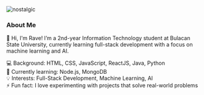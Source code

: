 ![nostalgic](https://github.com/user-attachments/assets/fa6d24e8-8b19-4d5d-945b-f50401e56cc5)

### About Me

👋 Hi, I'm Rave! I’m a 2nd-year Information Technology student at Bulacan State University, currently learning full-stack development with a focus on machine learning and AI.

💻 Background: HTML, CSS, JavaScript, ReactJS, Java, Python  
🌱 Currently learning: Node.js, MongoDB  
💡 Interests: Full-Stack Development, Machine Learning, AI  
⚡ Fun fact: I love experimenting with projects that solve real-world problems















  



